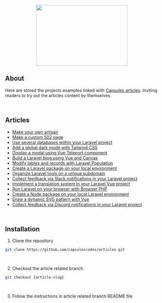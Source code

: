 <p align="center"><img src="https://raw.githubusercontent.com/capsulescodes/articles/main/capsules-articles-image.svg" width="300px" height="200px" /></p>


## About

Here are stored the projects examples linked with <a href="https://capsules.codes/en/blog">Capsules articles</a>.
Inviting readers to try out the articles content by themselves.

<br>

## Articles

- [ Make your own artisan ](https://github.com/capsulescodes/articles/tree/001-make-your-own-artisan)
- [ Make a custom 502 page ](https://github.com/capsulescodes/articles/tree/002-make-a-custom-502-page)
- [ Use several databases within your Laravel project ](https://github.com/capsulescodes/articles/tree/003-use-several-databases-within-your-laravel-project)
- [ Add a global dark mode with Tailwind CSS ](https://github.com/capsulescodes/articles/tree/004-add-a-global-dark-mode-with-tailwindcss)
- [ Display a modal using Vue Teleport component ](https://github.com/capsulescodes/articles/tree/005-display-a-modal-using-vue-teleport-component)
- [ Build a Laravel blog using Vue and Canvas ](https://github.com/capsulescodes/articles/tree/006-build-a-laravel-blog-using-vue-and-canvas)
- [ Modify tables and records with Laravel Population ](https://github.com/capsulescodes/articles/tree/007-modify-tables-and-records-with-laravel-population)
- [ Create a Laravel package on your local environment ](https://github.com/capsulescodes/articles/tree/008-create-a-laravel-package-on-your-local-environment)
- [ Organize Laravel tools on a unique subdomain ](https://github.com/capsulescodes/articles/tree/009-organize-laravel-tools-on-a-unique-subdomain)
- [ Collect feedback via Slack notifications in your Laravel project ](https://github.com/capsulescodes/articles/tree/010-collect-feedback-via-slack-notifications-in-your-laravel-project)
- [ Implement a translation system in your Laravel Vue project ](https://github.com/capsulescodes/articles/tree/011-implement-a-translation-system-in-your-laravel-vue-project)
- [ Run Laravel on your browser with Browser PHP ](https://github.com/capsulescodes/articles/tree/012-run-laravel-on-your-browser-with-browser-php)
- [ Create a Node package on your local Laravel environment ](https://github.com/capsulescodes/articles/tree/013-create-a-node-package-on-your-local-laravel-environment)
- [ Draw a dynamic SVG pattern with Vue ](https://github.com/capsulescodes/articles/tree/014-draw-a-dynamic-svg-pattern-with-vue)
- [ Collect feedback via Discord notifications in your Laravel project ](https://github.com/capsulescodes/articles/tree/015-collect-feedback-via-discord-notifications-in-your-laravel-project)

<br>

## Installation

1. Clone the repository

```bash
git clone https://github.com/capsulescodes/articles.git
```

<br>

2. Checkout the article related branch

```bash
git checkout {article-slug}
```

<br>

3. Follow the instructions in article related branch README file
